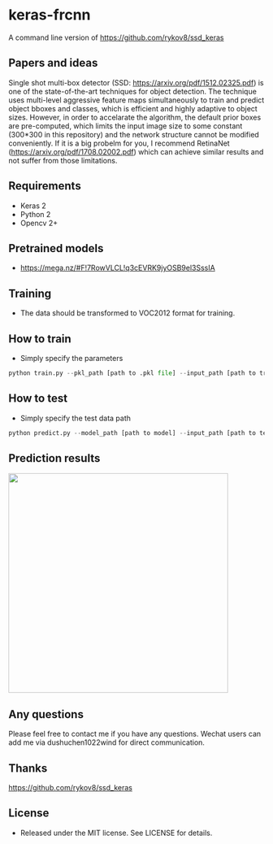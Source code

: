 # keras-frcnn
A command line version of https://github.com/rykov8/ssd_keras

## Papers and ideas
Single shot multi-box detector (SSD: https://arxiv.org/pdf/1512.02325.pdf) is one of the state-of-the-art techniques for object detection. The technique uses multi-level aggressive feature maps simultaneously to train and predict object bboxes and classes, which is efficient and  highly adaptive to object sizes. However, in order to accelarate the algorithm, the default prior boxes are pre-computed, which limits the input image size to some constant (300*300 in this repository) and the network structure cannot be modified conveniently. If it is a big probelm for you, I recommend RetinaNet (https://arxiv.org/pdf/1708.02002.pdf) which can achieve similar results and not suffer from those limitations.

## Requirements
* Keras 2
* Python 2
* Opencv 2+

## Pretrained models
* https://mega.nz/#F!7RowVLCL!q3cEVRK9jyOSB9el3SssIA

## Training
* The data should be transformed to VOC2012 format for training.

## How to train
* Simply specify the parameters
```python
python train.py --pkl_path [path to .pkl file] --input_path [path to training images]
```

## How to test
* Simply specify the test data path
```python
python predict.py --model_path [path to model] --input_path [path to test images]  --output_path [path to results]
```

## Prediction results
<p>
  <img src="https://github.com/shuuchen/ssd_keras/blob/master/predict_results/69.jpg" height="432" width="432" />
</p>

## Any questions
Please feel free to contact me if you have any questions. Wechat users can add me via dushuchen1022wind for direct communication.

## Thanks
https://github.com/rykov8/ssd_keras

## License
* Released under the MIT license. See LICENSE for details.
